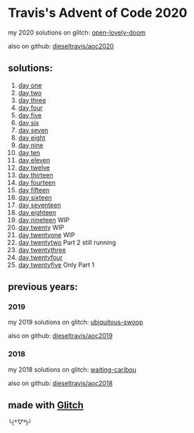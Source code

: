 # Travis's Advent of Code 2020

my 2020 solutions on glitch: [open-lovely-doom](https://open-lovely-doom.glitch.me/)

also on github: [dieseltravis/aoc2020](https://github.com/dieseltravis/aoc2020)

## solutions:

1. [day one](https://open-lovely-doom.glitch.me/day/01)
2. [day two](https://open-lovely-doom.glitch.me/day/02)
3. [day three](https://open-lovely-doom.glitch.me/day/03)
4. [day four](https://open-lovely-doom.glitch.me/day/04)
5. [day five](https://open-lovely-doom.glitch.me/day/05)
6. [day six](https://open-lovely-doom.glitch.me/day/06)
7. [day seven](https://open-lovely-doom.glitch.me/day/07)
8. [day eight](https://open-lovely-doom.glitch.me/day/08)
9. [day nine](https://open-lovely-doom.glitch.me/day/09)
10. [day ten](https://open-lovely-doom.glitch.me/day/10)
11. [day eleven](https://open-lovely-doom.glitch.me/day/11)
12. [day twelve](https://open-lovely-doom.glitch.me/day/12)
13. [day thirteen](https://open-lovely-doom.glitch.me/day/13)
14. [day fourteen](https://open-lovely-doom.glitch.me/day/14)
15. [day fifteen](https://open-lovely-doom.glitch.me/day/15)
16. [day sixteen](https://open-lovely-doom.glitch.me/day/16)
17. [day seventeen](https://open-lovely-doom.glitch.me/day/17)
18. [day eighteen](https://open-lovely-doom.glitch.me/day/18)
19. [day nineteen](https://open-lovely-doom.glitch.me/day/19) WIP
20. [day twenty](https://open-lovely-doom.glitch.me/day/20) WIP
21. [day twentyone](https://open-lovely-doom.glitch.me/day/21) WIP
22. [day twentytwo](https://open-lovely-doom.glitch.me/day/22) Part 2 still running
23. [day twentythree](https://open-lovely-doom.glitch.me/day/23)
24. [day twentyfour](https://open-lovely-doom.glitch.me/day/24)
25. [day twentyfive](https://open-lovely-doom.glitch.me/day/25) Only Part 1

## previous years:

### 2019

my 2019 solutions on glitch: [ubiquitous-swoop](https://ubiquitous-swoop.glitch.me/)

also on github: [dieseltravis/aoc2019](https://github.com/dieseltravis/aoc2019)

### 2018

my 2018 solutions on glitch: [waiting-caribou](https://waiting-caribou.glitch.me/)

also on github: [dieseltravis/aoc2018](https://github.com/dieseltravis/aoc2018)

## made with [Glitch](https://glitch.com/)

╰(*°▽°*)╯
